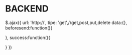 # BACKEND

$.ajax({
url: 'http://',
tipe: 'get',//get,post,put,delete
data:{},
beforesend:function(){

},
success:function(){

}
})
